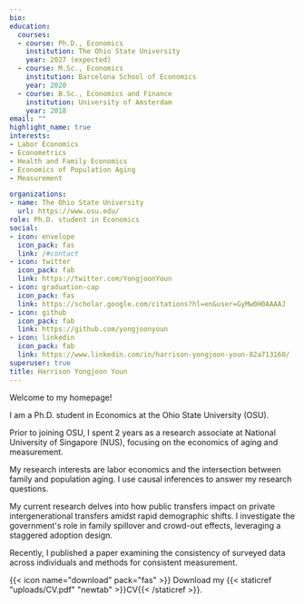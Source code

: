 ```yaml
---
bio:
education:
  courses:
  - course: Ph.D., Economics
    institution: The Ohio State University
    year: 2027 (expected)
  - course: M.Sc., Economics
    institution: Barcelona School of Economics
    year: 2020
  - course: B.Sc., Economics and Finance
    institution: University of Amsterdam
    year: 2018
email: ""
highlight_name: true
interests:
- Labor Economics
- Econometrics 
- Health and Family Economics
- Economics of Population Aging
- Measurement

organizations:
- name: The Ohio State University
  url: https://www.osu.edu/
role: Ph.D. student in Economics 
social:
- icon: envelope
  icon_pack: fas
  link: /#contact
- icon: twitter
  icon_pack: fab
  link: https://twitter.com/YongjoonYoun
- icon: graduation-cap
  icon_pack: fas
  link: https://scholar.google.com/citations?hl=en&user=GyMw0H0AAAAJ
- icon: github
  icon_pack: fab
  link: https://github.com/yongjoonyoun
- icon: linkedin
  icon_pack: fab
  link: https://www.linkedin.com/in/harrison-yongjoon-youn-82a713160/
superuser: true
title: Harrison Yongjoon Youn
---
```

Welcome to my homepage! 

I am a Ph.D. student in Economics at the Ohio State University (OSU). 

Prior to joining OSU, I spent 2 years as a research associate at National University of Singapore (NUS), focusing on the economics of aging and measurement.

My research interests are labor economics and the intersection between family and population aging. I use causal inferences to answer my research questions. 

My current research delves into how public transfers impact on private intergenerational transfers amidst rapid demographic shifts. I investigate the government's role in family spillover and crowd-out effects, leveraging a staggered adoption design.

Recently, I published a paper examining the consistency of surveyed data across individuals and methods for consistent measurement.

{{< icon name="download" pack="fas" >}} Download my {{< staticref "uploads/CV.pdf" "newtab" >}}CV{{< /staticref >}}.
